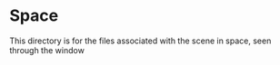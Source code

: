 # Space

This directory is for the files associated with the scene in space, seen through the window